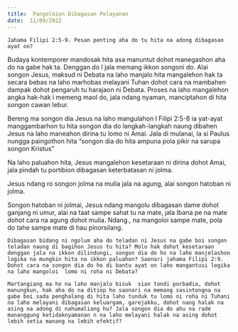 ```yaml
---
title:  Pangoloion Dibagasan Pelayanan
date:  11/09/2022
---
```


`Jahama Filipi 2:5-9. Pesan penting aha do tu hita na adong dibagasan ayat on?`

Budaya  kontemporer  mandosak hita asa manuntut dohot manegashon aha do na gabe hak ta. Denggan do I  jala memang  ikkon songoni do. Alai  songon  Jesus,  maksud  ni Debata na laho  manjalo hita  mangalehon  hak ta secara bebas  na laho  marhobas melayani Tuhan dohot cara na mambahen  dampak dohot pengaruh tu harajaon ni Debata. Proses  na laho mangalehon  angka hak-hak i  memeng  maol do, jala ndang  nyaman, manciptahon di hita songon cawan lebur.

Bereng ma songon dia Jesus na laho mangulahon I Filipi 2:5-8 ia yat-ayat manggambarhon  tu hita  songon dia do langkah-langkah naung  dibahen Jesus na laho maneahon  dirina  tu lomo ni Amai.  Jala di mulanai, Ia si Paulus nungga paingothon hita “songon dia do hita ampuna pola pikir na sarupa songon  Kristus”

Na laho paluahon  hita, Jesus  mangalehon  kesetaraan  ni dirina dohot Amai, jala pindah tu portibion dibagasan  keterbatasan ni jolma.

Jesus  ndang  ro songon jolma  na mulia jala na agung, alai songon hatoban ni jolma.

Songon hatoban ni jolmai, Jesus  ndang  mangolu dibagasan dame dohot ganjang ni umur, alai na taat  sampe sahat  tu na mate, jala  Ibana  pe na mate dohot  cara na agung dohot mulia.  Ndang.,  na mangoloi sampe mate, pola do tahe  sampe  mate di hau pinorsilang.

`Dibagasan bidang ni ngolum aha do teladan ni Jesus na gabe boi songon teladan naung di bagihon Jesus tu hita? Molo hak dohot kesetaraan denggan jala na ikkon dilindungi, songon dia do ho na laho manjelashon logika na mungkin hita na ikkon paluahon? Saonari jahama Filipi 2:9. Dohot cara na songon dia do ho di bantu ayat on laho mangantusi logika na laho mangoloi  lomo ni roha ni Debata?`

`Martangiang ma ho na laho manjalo bisuk  sian tondi porbadia, dohot manungkun, hak aha do na ditiop ho saonari na memang sasintongna na gabe boi sada penghalang di hita laho tunduk tu lomo ni roha ni Tuhani na laho melayani dibagasan keluargam, garejakku, dohot nang halak na asing na adong di nahumaliang hu? Jala songon dia do ahu na rade mananggung ketidaknyamanan n na laho melayani halak na asing dohot lebih setia manang na lebih efektif?`